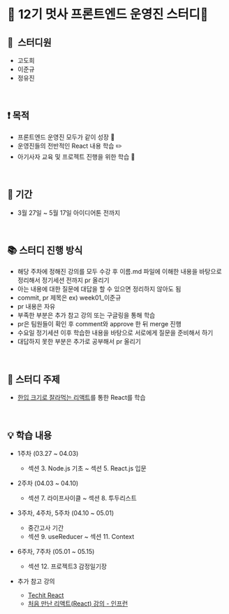 # 🦁 12기 멋사 프론트엔드 운영진 스터디🦁

## 👬  스터디원

- 고도희
- 이준규
- 정유진

<br>

## ❗️ 목적

- 프론트엔드 운영진 모두가 같이 성장 🌱
- 운영진들의 전반적인 React 내용 학습 ✏️
- 아기사자 교육 및 프로젝트 진행을 위한 학습 🦁

<br>

## 📆 기간

- 3월 27일 ~ 5월 17일 아이디어톤 전까지

<br>

## 📚 스터디 진행 방식

- 해당 주차에 정해진 강의를 모두 수강 후 이름.md 파일에 이해한 내용을 바탕으로 정리해서 정기세션 전까지 pr 올리기
- 아는 내용에 대한 질문에 대답을 할 수 있으면 정리하지 않아도 됨
- commit, pr 제목은 ex) week01_이준규
- pr 내용은 자유
- 부족한 부분은 추가 참고 강의 또는 구글링을 통해 학습
- pr은 팀원들이 확인 후 comment와 approve 한 뒤 merge 진행
- 수요일 정기세션 이후 학습한 내용을 바탕으로 서로에게 질문을 준비해서 하기
- 대답하지 못한 부분은 추가로 공부해서 pr 올리기

<br>

## 📌 스터디 주제

- [한입 크기로 잘라먹는 리액트](https://www.inflearn.com/course/%ED%95%9C%EC%9E%85-%EB%A6%AC%EC%95%A1%ED%8A%B8)를 통한 React를 학습

<br>

## 💡 학습 내용

- 1주차 (03.27 ~ 04.03)
    - 섹션 3. Node.js 기초 ~ 섹션 5. React.js 입문
- 2주차 (04.03 ~ 04.10)
    - 섹션 7. 라이프사이클 ~ 섹션 8. 투두리스트
- 3주차, 4주차, 5주차 (04.10 ~ 05.01)
    - 중간고사 기간
    - 섹션 9. useReducer ~ 섹션 11. Context
- 6주차, 7주차 (05.01 ~ 05.15)
    - 섹션 12. 프로젝트3  감정일기장

- 추가 참고 강의
    - [Techit React](https://techit.education/)
    - [처음 만난 리액트(React) 강의 - 인프런](https://www.inflearn.com/course/처음-만난-리액트)
